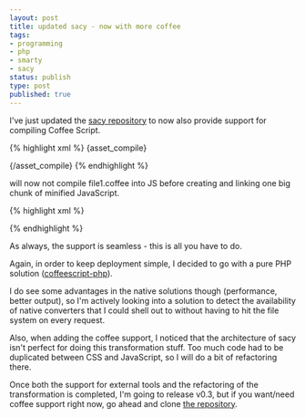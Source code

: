 ```yaml
---
layout: post
title: updated sacy - now with more coffee
tags:
- programming
- php
- smarty
- sacy
status: publish
type: post
published: true
---
```

I've just updated the <a href="https://github.com/pilif/sacy">sacy repository</a> 
to now also provide support for compiling Coffee Script.

{% highlight xml %}
{asset_compile}
<script type="text/coffeescript" src="/file1.coffee"></script>
<script type="text/javascript" src="/file2.js"></script>
{/asset_compile}
{% endhighlight %}

will now not compile file1.coffee into JS before creating and linking one big chunk of minified JavaScript.

{% highlight xml %}
<script type="text/javascript" src="/assetcache/file2-deadbeef1234.js"></script>
{% endhighlight %}

As always, the support is seamless - this is all you have to do.

Again, in order to keep deployment simple, I decided to go with a pure PHP solution ([coffeescript-php](https://github.com/alxlit/coffeescript-php)).

I do see some advantages in the native solutions though (performance, better output), so I'm actively looking into a solution to detect the availability of native converters that I could shell out to without having to hit the file system on every request.

Also, when adding the coffee support, I noticed that the architecture of sacy isn't perfect for doing this transformation stuff. Too much code had to be duplicated between CSS and JavaScript, so I will do a bit of refactoring there.

Once both the support for external tools and the refactoring of the transformation is completed, I'm going to release v0.3, but if you want/need coffee support right now, go ahead and clone 
<a href="https://github.com/pilif/sacy">the repository</a>.